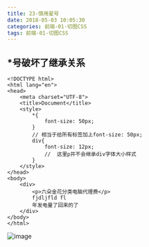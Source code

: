 ```yaml
---
title: 23-慎用星号
date: 2018-05-03 10:05:30
categories: 前端-01-切图CSS
tags: 前端-01-切图CSS
---
```

## ***号破坏了继承关系** 

```
<!DOCTYPE html>
<html lang="en">
<head>
	<meta charset="UTF-8">
	<title>Document</title>
	<style>
		*{
			font-size: 50px;
		}
		// 相当于给所有标签加上font-size: 50px;
		div{
			font-size: 12px;
			//  这里p并不会继承div字体大小样式
		}
	</style>
</head>
<body>
	<div>
		<p>六朵金花分类电脑代理费</p>
		fjdljfld fl
		年发电量了回来的了
	</div>
</body>
</html>
```
![image](http://note.youdao.com/yws/api/personal/file/A2D16A65FE854739A1FBA15E5670E5B6?method=download&shareKey=e2618045a353a645302cab6389a25edd)

